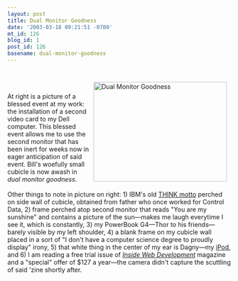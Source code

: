 ```yaml
---
layout: post
title: Dual Monitor Goodness
date: '2003-03-18 09:21:51 -0700'
mt_id: 126
blog_id: 1
post_id: 126
basename: dual-monitor-goodness
---
```

<br /><img src="/images/blog/dmg.jpg" width="300" height="225" style="float:right;padding:10px;" alt="Dual Monitor Goodness" /><br /><br />At right is a picture of a blessed event at my work: the installation of a second video card to my Dell computer. This blessed event allows me to use the second monitor that has been inert for weeks now in eager anticipation of said event. Bill's woefully small cubicle is now awash in <em>dual monitor goodness</em>.<br /><br />Other things to note in picture on right: 1) IBM's old <a href="http://www.users.cloud9.net/~bradmcc/ibmsongbook.html">THINK motto</a> perched on side wall of cubicle, obtained from father who once worked for Control Data, 2) frame perched atop second monitor that reads "You are my sunshine" and contains a picture of the sun&#x2014;makes me laugh everytime I see it, which is constantly, 3) my PowerBook G4&#x2014;Thor to his friends&#x2014;barely visible by my left shoulder, 4) a blank frame on my cubicle wall placed in a sort of "I don't have a computer science degree to proudly display" irony, 5) that white thing in the center of my ear is Dagny&#x2014;my <a href="http://www.apple.com/ipod/">iPod</a>, and 6) I am reading a free trial issue of <a href="http://www.elementkjournals.com/products/showProduct.asp?productCode=2005&amp;productLibrary=Web+Development+%26+Design"><cite>Inside Web Development</cite></a> magazine and a "special" offer of $127 a year&#x2014;the camera didn't capture the scuttling of said 'zine shortly after.<br /><br /><br />
